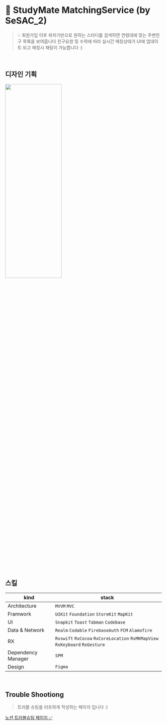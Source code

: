 # 🌱 StudyMate MatchingService (by SeSAC_2)
> 💡 회원가입 이후 위치기반으로 원하는 스터디를 검색하면 연령대에 맞는 주변친구 목록을 보여줍니다
친구요청 및 수락에 따라 실시간 매칭상태가 UI에 업데이트 되고 매칭시 채팅이 가능합니다 :)

<br/>

## 디자인 기획
<img src="https://user-images.githubusercontent.com/101683386/209084644-44d0837d-ae32-4ced-8f44-d832fe560e21.jpg" width="60%" height="40%">

<br/>

## 스킬
| kind | stack |
| ------ | ------ |
| Architecture | `MVVM` `MVC`  |
| Framwork | `UIKit` `Foundation` `StoreKit` `MapKit`|
| UI | `Snapkit` `Toast` `Tabman` `Codebase` |
| Data & Network | `Realm` `Codable` `FirebaseAuth` `FCM` `Alamofire` |
| RX | `Rxswift` `RxCocoa` `RxCoreLocation` `RxMKMapView` `RxKeyboard` `RxGesture` |
| Dependency Manager | `SPM` |
| Design | `Figma` |

<br/>

## Trouble Shootiong
> 트러블 슈팅을 러프하게 작성하는 페이지 입니다 :)  

[노션 트러블슈팅 페이지 ✅](https://www.notion.so/a3d78907c8294e02838fc7a43d3ee65e)
